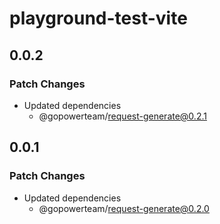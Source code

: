 # playground-test-vite

## 0.0.2

### Patch Changes

- Updated dependencies
  - @gopowerteam/request-generate@0.2.1

## 0.0.1

### Patch Changes

- Updated dependencies
  - @gopowerteam/request-generate@0.2.0
